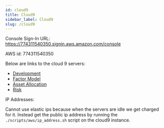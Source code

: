 ```yaml
---
id: cloud9
title: Cloud9
sidebar_label: Cloud9
slug: /cloud9
---
```


Console Sign-In URL: https://774311540350.signin.aws.amazon.com/console

AWS id: 774311540350

Below are links to the cloud 9 servers:

- [Development](https://console.aws.amazon.com/cloud9/ide/be938bd559574339ade25543330122ea)
- [Factor Model](https://console.aws.amazon.com/cloud9/ide/aa4678f4604547d58d1654324b93466b)
- [Asset Allocation](https://console.aws.amazon.com/cloud9/ide/5a8c73b782204ac8bb7eec2db55707d5)
- [Risk](https://console.aws.amazon.com/cloud9/ide/b242b00c48004c968bf0ead579ceaa2d)

IP Addresses:

Cannot use elastic ips because when the servers are idle we get charged for it. Instead get the public ip address by running the `./scripts/aws/ip_address.sh` script on the cloud9 instance.
